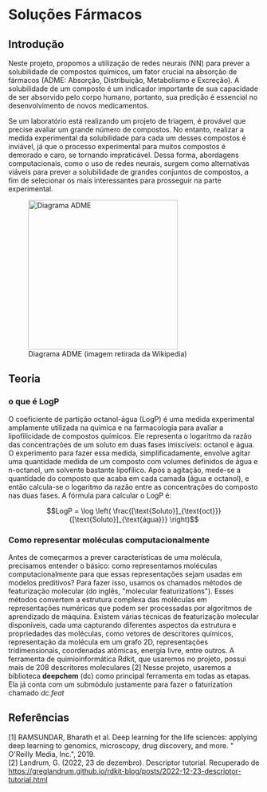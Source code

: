 # Soluções Fármacos



## Introdução
Neste projeto, propomos a utilização de redes neurais (NN) para prever a solubilidade de compostos químicos, um fator crucial na absorção de fármacos (ADME: Absorção, Distribuição, Metabolismo e Excreção). A solubilidade de um composto é um indicador importante de sua capacidade de ser absorvido pelo corpo humano, portanto, sua predição é essencial no desenvolvimento de novos medicamentos.

Se um laboratório está realizando um projeto de triagem, é provável que precise avaliar um grande número de compostos. No entanto, realizar a medida experimental da solubilidade para cada um desses compostos é inviável, já que o processo experimental para muitos compostos é demorado e caro, se tornando impraticável. Dessa forma, abordagens computacionais, como o uso de redes neurais, surgem como alternativas viáveis para prever a solubilidade de grandes conjuntos de compostos, a fim de selecionar os mais interessantes para prosseguir na parte experimental.


<figure>
  <img src="https://upload.wikimedia.org/wikipedia/commons/thumb/1/1c/Pharmacokinetics.svg/1200px-Pharmacokinetics.svg.png" alt="Diagrama ADME" width="300" height="300">
  <figcaption>Diagrama ADME (imagem retirada da Wikipedia)</figcaption>
</figure>


## Teoria 

### o que é LogP
O coeficiente de partição octanol-água (LogP) é uma medida experimental amplamente utilizada na química e na farmacologia para avaliar a lipofilicidade de compostos químicos. Ele representa o logaritmo da razão das concentrações de um soluto em duas fases imiscíveis: octanol e água. O experimento para fazer essa medida, simplificadamente, envolve agitar uma quantidade medida de um composto com volumes definidos de água e n-octanol, um solvente bastante lipofílico. Após a agitação, mede-se a quantidade do composto que acaba em cada camada (água e octanol), e então calcula-se o logaritmo da razão entre as concentrações do composto nas duas fases. A fórmula para calcular o LogP é:

```math
LogP = \log \left( \frac{[\text{Soluto}]_{\text{oct}}}{[\text{Soluto}]_{\text{água}}} \right)
```


### Como representar moléculas computacionalmente
Antes de começarmos a prever características de uma molécula, precisamos entender o básico: como representamos moléculas computacionalmente para que essas representações sejam usadas em modelos preditivos? Para fazer isso, usamos os chamados métodos de featurização molecular (do inglês, "molecular featurizations"). Esses métodos convertem a estrutura complexa das moléculas em representações numéricas que podem ser processadas por algoritmos de aprendizado de máquina. Existem várias técnicas de featurização molecular disponíveis, cada uma capturando diferentes aspectos da estrutura e propriedades das moléculas, como vetores de descritores químicos, representação da molécula em um grafo 2D, representações tridimensionais, coordenadas atômicas, energia livre, entre outros. A ferramenta de quimioinformática Rdkit, que usaremos no projeto, possui mais de 208 descritores moleculares [2]
Nesse projeto, usaremos a biblioteca **deepchem** (dc) como principal ferramenta em todas as etapas. Ela já conta com um submódulo justamente para fazer o faturization chamado *dc.feat*








## Referências
[1] RAMSUNDAR, Bharath et al. Deep learning for the life sciences: applying deep learning to genomics, microscopy, drug discovery, and more. " O'Reilly Media, Inc.", 2019. <br>
[2] Landrum, G. (2022, 23 de dezembro). Descriptor tutorial. Recuperado de https://greglandrum.github.io/rdkit-blog/posts/2022-12-23-descriptor-tutorial.html









